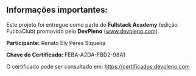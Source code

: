 ﻿## Informações importantes:

Este projeto foi entregue como parte do **Fullstack Academy** (edição FutibaClub) promovido pelo **DevPleno** (www.devpleno.com).

**Participante:** Renato Ely Peres Siqueira

**Chave do Certificado:** FEBA-A2DA-FBD2-98A1

O certificado pode ser consultado em: https://certificados.devpleno.com
